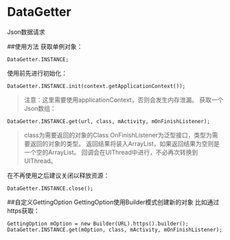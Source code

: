 # DataGetter
Json数据请求

##使用方法
获取单例对象：

    DataGetter.INSTANCE;

使用前先进行初始化：

    DataGetter.INSTANCE.init(context.getApplicationContext());

>注意：这里需要使用applicationContext，否则会发生内存泄漏。
获取一个Json数组：

    DataGetter.INSTANCE.get(url, class, mActivity, mOnFinishListener);

>class为需要返回的对象的Class
 OnFinishListener为泛型接口，类型为需要返回的对象的类型。
 返回结果将装入ArrayList，如果返回结果为空则是一个空的ArrayList。
 回调会在UIThread中进行，不必再次转换到UIThread。

在不再使用之后建议关闭以释放资源：

    DataGetter.INSTANCE.close();

##自定义GettingOption
GettingOption使用Builder模式创建新的对象
比如通过https获取：

    GettingOption mOption = new Builder(URL).https().builder();
    DataGetter.INSTANCE.get(mOption, class, mActivity, mOnFinishListener);

